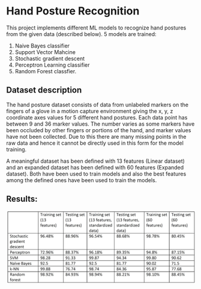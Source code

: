 # Hand Posture Recognition

This project implements different ML models to recognize hand postures from the given data (described below). 5 models are trained:
1. Naive Bayes classifier
2. Support Vector Mahcine
3. Stochastic gradient descent
4. Perceptron Learning classifier
5. Random Forest classfier.

## Dataset description

The hand posture dataset consists of data from unlabeled markers on the fingers of a glove in a motion capture environment giving the x, y, z coordinate axes values for 5 different hand postures. Each data point has between 9 and 36 marker values. The number varies as some markers have been occluded by other fingers or portions of the hand, and marker values have not been collected. Due to this there are many missing points in the raw data and hence it cannot be directly used in this form for the model training.

A meaningful dataset has been defined with 13 features (Linear dataset) and an expanded dataset has been defined with 60 features (Expanded dataset). Both have been used to train models and also the best features among the defined ones have been used to train the models.

## Results:

![](/result.JPG)


